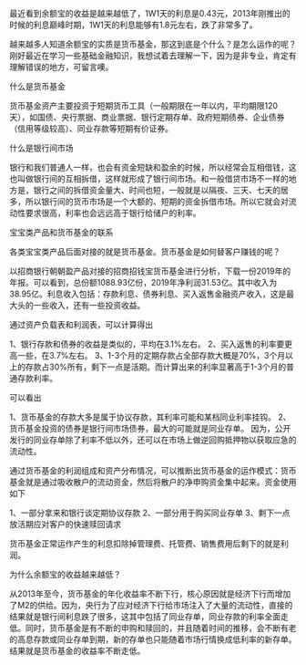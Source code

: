 最近看到余额宝的收益是越来越低了，1W1天的利息是0.43元，2013年刚推出的时候的利息巅峰时期，1W1天的利息能够有1.8元左右，跌了非常多了。

越来越多人知道余额宝的实质是货币基金，那这到底是个什么？是怎么运作的呢？刚好最近在学习一些基础金融知识，我想试着去理解一下，因为是非专业，肯定有理解错误的地方，可留言噢。

什么是货币基金

货币基金资产主要投资于短期货币工具（一般期限在一年以内，平均期限120天），如国债、央行票据、商业票据、银行定期存单、政府短期债券、企业债券（信用等级较高）、同业存款等短期有价证券。

什么是银行间市场

银行和我们普通人一样，也会有资金短缺和盈余的时候，所以经常会互相借钱，这也叫做银行间的互相拆借，这样就形成了银行间市场。和一般借贷市场不一样的地方是，银行之间的拆借资金量大、时间也短，一般就是以隔夜、三天、七天的居多，所以银行间的货币市场是一个大额的、短期的资金拆借市场。所以它就会对流动性要求很高，利率也会远远高于银行给储户的利率。

宝宝类产品和货币基金的联系

各类宝宝类产品后面对接的就是货币基金。货币基金是如何替客户赚钱的呢？

以招商银行朝朝盈产品对接的招商招钱宝货币基金进行分析，下载一份2019年的年报。可以看到，总份额1088.93亿份，2019年净利润31.53亿。其中收入为38.95亿。利息收入包括：存款利息、债券利息、买入返售金融资产收入，这是最大头的一些收入，还有一些投资收益。

通过资产负载表和利润表，可以计算得出

1、银行存款和债券的收益是类似的，平均在3.1%左右。
2、买入返售的利率要更高一些，在3.7%左右。
3、1-3个月的定期存款占全部存款大概是70%，3个月以上的存款占30%所有，剩下一点是活期。而计算出来的利率显著高于1-3个月的普通存款利率。

可以看出

1、货币基金的存款大多是属于协议存款，其利率可能和某档同业利率挂钩。
2、货币基金投资的债券是银行间市场债券，最大的可能就是同业存单。
因为，公开发行的同业存单除了利率不低以外，还可以在市场上做逆回购抵押物以获取应急的流动性。

通过货币基金的利润组成和资产分布情况，可以推断出货币基金的运作模式：货币基金就是通过吸收散户的流动资金，然后将散户的净申购资金集中起来。资金使用如下

1、一部分拿来和银行谈定期协议存款
2、一部分用于购买同业存单
3、剩下一点放活期应对客户的快速赎回请求

货币基金正常运作产生的利息扣除掉管理费、托管费、销售费用后剩下的就是利润。

为什么余额宝的收益越来越低？

从2013年至今，货币基金的年化收益率不断下行，核心原因就是经济下行而增加了M2的供给。因为，央行为了应对经济下行给市场注入了大量的流动性，直接的结果就是银行间利息跌了很多，这其中包括了同业存单，同业存款的利率全面走低。同时，货币基金是有不断的申购和赎回的，并且随着时间的推移，会不断有老的高息存款或同业存单到期，新的存单也只能随着市场行情换成低利率的新存单。结果就是货币基金的收益率不断走低。